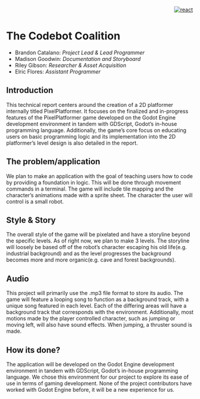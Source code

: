 <p align="right">
<a href="https://discord.gg/KnJGY9S">
  <img src="https://github.com/fenix-hub/ColoredBadges/blob/master/svg/social/discord.svg" alt="react" style="vertical-align:top; margin:6px 4px">
</a>
</p>

# The Codebot Coalition
- Brandon Catalano: *Project Lead & Lead Programmer*
- Madison Goodwin: *Documentation and Storyboard*
- Riley Gibson: *Researcher & Asset Acquisition* 
- Elric Flores: *Assistant Programmer*

## Introduction
This technical report centers around the creation of a 2D platformer internally titled PixelPlatformer. It focuses on the finalized and in-progress features of the PixelPlatformer game developed on the Godot Engine development environment in tandem with GDScript, Godot’s in-house programming language. Additionally, the game’s core focus on educating users on basic programming logic and its implementation into the 2D platformer’s level design is also detailed in the report. 

## The problem/application
We plan to make an application with the goal of teaching users how to code by providing a foundation in logic. This will be done through movement commands in a terminal. 
The game will include tile mapping and the character’s animations made with a sprite sheet. The character the user will control is a small robot.

## Style & Story
The overall style of the game will be pixelated and have a storyline beyond the specific levels. As of right now, we plan to make 3 levels. The storyline will loosely be based off of the robot’s  character escaping his old life(e.g. industrial background) and as the level progresses the background becomes more and more organic(e.g. cave and forest backgrounds).

## Audio  
This project will primarily use the .mp3 file format to store its audio. The game will feature a looping song to function as a background track, with a unique song featured in each level. Each of the differing areas will have a background track that corresponds with the environment. Additionally, most motions made by the player controlled character, such as jumping or moving left, will also have sound effects. When jumping, a thruster sound is made.

## How its done?
The application will be developed on the Godot Engine development environment in tandem with GDScript, Godot’s in-house programming language. We chose this environment for our project to explore its ease of use in terms of gaming development. None of the project contributors have worked with Godot Engine before, it will be a new experience for us.
